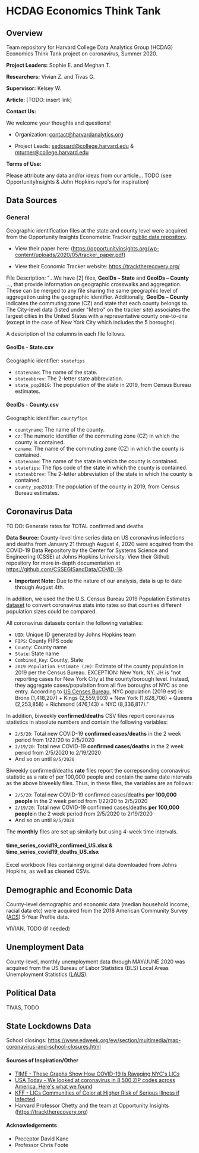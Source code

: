 # HCDAG Economics Think Tank
## Overview
Team repository for Harvard College Data Analytics Group (HCDAG) Economics Think Tank project on coronavirus, Summer 2020.

**Project Leaders:** Sophie E. and Meghan T.

**Researchers:** Vivian Z. and Tivas G.

**Supervisor:** Kelsey W.

**Article:** [TODO: insert link]

**Contact Us:**

We welcome your thoughts and questions!

* Organization: contact@harvardanalytics.org

* Project Leads: sedouard@college.harvard.edu & mturner@college.harvard.edu


**Terms of Use:**

Please attribute any data and/or ideas from our article...
TODO (see OpportunityInsights & John Hopkins repo's for inspiration)

## Data Sources

### General

Geographic identification files at the state and county level were acquired from the Opportunity Insights Econometric Tracker [public data repository](https://github.com/OpportunityInsights/EconomicTracker). 

* View their paper here: (https://opportunityinsights.org/wp-content/uploads/2020/05/tracker_paper.pdf)

* View their Economic Tracker website: https://tracktherecovery.org/


File Description:
"...We have [2] files, **GeoIDs – State** and **GeoIDs – County** ..., that provide information on geographic crosswalks and aggregation. These can be merged to any file sharing the same geographic level of aggregation using the geographic identifier. Additionally, **GeoIDs – County** indicates the commuting zone (CZ) and state that each county belongs to. The City-level data (listed under "Metro" on the tracker site) associates the largest cities in the United States with a representative county one-to-one (except in the case of New York City which includes the 5 boroughs).

A description of the columns in each file follows.

#### GeoIDs - State.csv

Geographic identifier: `statefips`

- `statename`: The name of the state.
- `stateabbrev`: The 2-letter state abbreviation.
- `state_pop2019`: The population of the state in 2019, from Census Bureau estimates.

#### GeoIDs - County.csv

Geographic identifier: `countyfips`

- `countyname`: The name of the county.
- `cz`: The numeric identifier of the commuting zone (CZ) in which the county is contained.
- `czname`: The name of the commuting zone (CZ) in which the county is contained.
- `statename`: The name of the state in which the county is contained.
- `statefips`: The fips code of the state in which the county is contained.
- `stateabbrev`: The 2-letter abbreviation of the state in which the county is contained.
- `county_pop2019`: The population of the county in 2019, from Census Bureau estimates.


## Coronavirus Data

TO DO: Generate rates for TOTAL confirmed and deaths

**Data Source:** County-level time series data on US coronavirus infections and deaths from January 21 through August 4, 2020 were acquired from the COVID-19 Data Repository by the Center for Systems Science and Engineering (CSSE) at Johns Hopkins University. View their Github repository for more in-depth documentation at https://github.com/CSSEGISandData/COVID-19. 

* **Important Note:** Due to the nature of our analysis, data is up to date through August 4th.

In addition, we used the the U.S. Census Bureau 2019 Population Estimates [dataset](https://www.census.gov/data/datasets/time-series/demo/popest/2010s-counties-total.html) to convert coronavirus stats into rates so that counties different population sizes could be compared.

All coronavirus datasets contain the following variables:
* `UID`: Unique ID generated by Johns Hopkins team
* `FIPS`: County FIPS code
* `County`: County name
* `State`: State name
* `Combined_Key`: County, State
* `2019 Population Estimate (JH)`: Estimate of the county population in 2019 per the Census Bureau. EXCEPTION: New York, NY. JH is "not reporting cases for New York City at the county/borough level. Instead, they aggregate cases/population from all five boroughs of NYC as one entry.
According to [US Censes Bureau](https://www.census.gov/quickfacts/fact/table/kingscountybrooklynboroughnewyork,newyorkcitynewyork/PST045219), NYC population (2019 est) is: Bronx (1,418,207) + Kings (2,559,903) + New York (1,628,706) + Queens (2,253,858) + Richmond (476,143) = NYC (8,336,817)." 

In addition, biweekly **confirmed/deaths** CSV files report coronavirus statistics in absolute numbers and contain the following variables:
* `2/5/20`: Total new COVID-19 **confirmed cases/deaths** in the 2 week period from 1/22/20 to 2/5/2020
* `2/19/20`: Total new COVID-19 **confirmed cases/deaths** in the 2 week period from 2/5/2020 to 2/19/2020
* And so on until `8/5/2020`

Biweekly confirmed/deaths **rate** files report the correpsonding coronavirus statistic as a rate of per 100,000 people and contain the same date intervals as the above biweekly files. Thus, in these files, the variables are as follows:
* `2/5/20`: Total new COVID-19 confirmed cases/deaths **per 100,000 people** in the 2 week period from 1/22/20 to 2/5/2020
* `2/19/20`: Total new COVID-19 confirmed cases/deaths **per 100,000 people**in the 2 week period from 2/5/2020 to 2/19/2020
* And so on until `8/5/2020`


The **monthly** files are set up similarly but using 4-week time intervals.

#### time_series_covid19_confirmed_US.xlsx & time_series_covid19_deaths_US.xlsx

Excel workbook files containing original data downloaded from Johns Hopkins, as well as cleaned CSVs.

## Demographic and Economic Data

County-level demographic and economic data (median household income, racial data etc) were acquired from the 2018 American Community Survey ([ACS](https://www.census.gov/programs-surveys/acs)) 5-Year Profile data.

VIVIAN, TODO (if needed)

## Unemployment Data

County-level, monthly unemployment data through MAY/JUNE 2020 was acquired from the US Bureau of Labor Statistics (BLS) Local Areas Unemployment Statistics ([LAUS](https://www.bls.gov/lau/#news)). 

## Political Data
TIVAS, TODO

## State Lockdowns Data

School closings: https://www.edweek.org/ew/section/multimedia/map-coronavirus-and-school-closures.html


#### Sources of Inspiration/Other
* [TIME - These Graphs Show How COVID-19 Is Ravaging NYC's LICs](https://time.com/5821212/coronavirus-low-income-communities/)
* [USA Today - We looked at coronavirus in 8,500 ZIP codes across America. Here's what we found](https://www.usatoday.com/in-depth/graphics/2020/06/30/maps-covid-19-rich-and-poor-neighborhoods-show-big-disparities/3257615001/)
* [KFF - LICs Communities of Color at Higher Risk of Serious Illness if Infected](https://www.kff.org/coronavirus-covid-19/issue-brief/low-income-and-communities-of-color-at-higher-risk-of-serious-illness-if-infected-with-coronavirus/)
* Harvard Professor Chetty and the team at Opportunity Insights (https://tracktherecovery.org)

#### Acknowledgements
* Preceptor David Kane
* Professor Chris Foote


